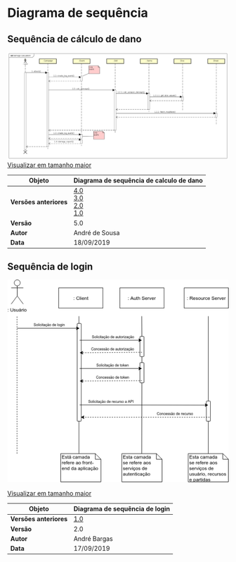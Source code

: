 # Diagrama de sequência

## Sequência de cálculo de dano

![Sequência de cálculo de dano](../img/diag-sequencia/sd_damage_calculus_v5.png)
[Visualizar em tamanho maior](../img/diag-sequencia/sd_damage_calculus_v5.png)

| **Objeto** | **Diagrama de sequência de calculo de dano** |
|--|--|
| **Versões anteriores** | [4.0](../img/diag-sequencia/sd_damage_calculus_v4.png) <br> [3.0](../img/diag-sequencia/sd_damage_calculus_v3.png)<br> [2.0](../img/diag-sequencia/sd_damage_calculus_v2.png) <br>[1.0](../img/diag-sequencia/sd_damage_calculus_v1.png) |
|**Versão**| 5.0 |
| **Autor** | André de Sousa |
| **Data** | 18/09/2019 |

## Sequência de login

![login](../img/diag-sequencia/sd_login_v2.png)

[Visualizar em tamanho maior](../img/diag-sequencia/sd_login_v2.png)

| **Objeto** | **Diagrama de sequência de login** |
|--|--|
| **Versões anteriores** | [1.0](../img/diag-sequencia/sd_login_v1.png) |
|**Versão**| 2.0 |
| **Autor** | André Bargas |
| **Data** | 17/09/2019 |
